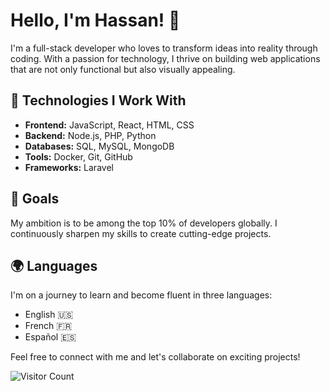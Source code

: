 # Hello, I'm Hassan! 👋

I'm a full-stack developer who loves to transform ideas into reality through coding. With a passion for technology, I thrive on building web applications that are not only functional but also visually appealing.

## 🔧 Technologies I Work With
- **Frontend:** JavaScript, React, HTML, CSS
- **Backend:** Node.js, PHP, Python
- **Databases:** SQL, MySQL, MongoDB
- **Tools:** Docker, Git, GitHub
- **Frameworks:** Laravel

## 🚀 Goals
My ambition is to be among the top 10% of developers globally. I continuously sharpen my skills to create cutting-edge projects.

## 🌍 Languages
I'm on a journey to learn and become fluent in three languages:
- English 🇺🇸
- French 🇫🇷
- Español 🇪🇸

Feel free to connect with me and let's collaborate on exciting projects!

![Visitor Count](https://visitor-badge.laobi.icu/badge?page_id=HAssAN-SSS.HAssAN-SSS)



<!---
HAssAN-SSS/HAssAN-SSS is a ✨ special ✨ repository because its `README.md` (this file) appears on your GitHub profile.
You can click the Preview link to take a look at your changes.
--->
